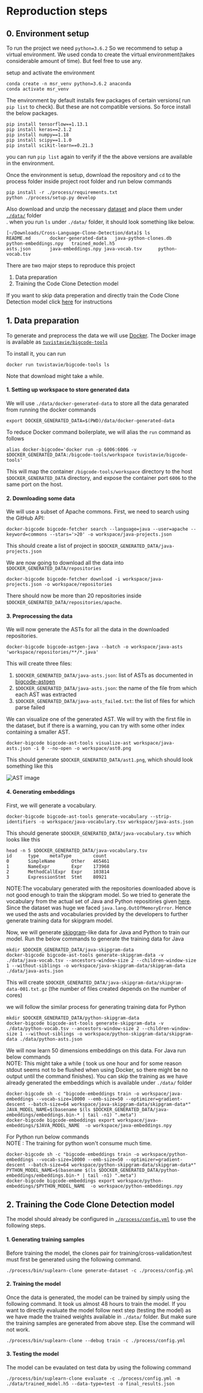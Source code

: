 # Reproduction steps

## 0. Environment setup

To run the project we need `python=3.6.2` So we recommend to setup a virtual environment.
We used conda to create the virtual environment(takes considerable amount of time).
But feel free to use any.

setup and activate the environment
```
conda create -n msr_venv python=3.6.2 anaconda
conda activate msr_venv
```
The environment by default installs few packages of certain versions( run `pip list` to check).
But these are not compatible versions. So force install the below packages.
```
pip install tensorflow==1.13.1
pip install keras==2.1.2
pip install numpy==1.18
pip install scipy==1.1.0
pip install scikit-learn==0.21.3
```
you can run `pip list` again to verify if the the above versions are available in the environment.

Once the environment is setup, download the repository and `cd` to the process folder inside project root folder and run below
commands
```
pip install -r ./process/requirements.txt
python ./process/setup.py develop
```
Also download and unzip the necessary [dataset][15] and place them under [`./data/`][14] folder<br/>.
when you run `ls` under `./data/` folder, it should look something like below.
```
[~/Downloads/Cross-Language-Clone-Detection/data]$ ls
README.md		docker-generated-data	java-python-clones.db	python-embeddings.npy	trained_model.h5
asts.json		java-embeddings.npy	java-vocab.tsv		python-vocab.tsv
```
There are two major steps to reproduce this project

1. Data preparation
2. Training the Code Clone Detection model

If you want to skip data preperation and directly train the Code Clone Detection model click [here][12] for instructions
## 1. Data preparation

To generate and preprocess the data we will use [Docker][1].
The Docker image is available as [`tuvistavie/bigcode-tools`][2]

To install it, you can run

```
docker run tuvistavie/bigcode-tools ls
```
Note that download might take a while.

#### 1. Setting up workspace to store generated data
 
 We will use `./data/docker-generated-data` to store all the data genarated from running the docker commands

```
export DOCKER_GENERATED_DATA=$(PWD)/data/docker-generated-data
```

To reduce Docker command boilerplate, we will alias the `run` command as follows

```
alias docker-bigcode='docker run -p 6006:6006 -v $DOCKER_GENERATED_DATA:/bigcode-tools/workspace tuvistavie/bigcode-tools'
```

This will map the container `/bigcode-tools/workspace` directory to the host `$DOCKER_GENERATED_DATA`
directory, and expose the container port `6006` to the same port on the host.

#### 2. Downloading some data

We will use a subset of Apache commons. First, we need to search using
the GitHub API:

```
docker-bigcode bigcode-fetcher search --language=java --user=apache --keyword=commons --stars='>20' -o workspace/java-projects.json
```

This should create a list of project in `$DOCKER_GENERATED_DATA/java-projects.json`

We are now going to download all the data into `$DOCKER_GENERATED_DATA/repositories`

```
docker-bigcode bigcode-fetcher download -i workspace/java-projects.json -o workspace/repositories
```

There should now be more than 20 repositories inside `$DOCKER_GENERATED_DATA/repositories/apache`.


#### 3. Preprocessing the data

We will now generate the ASTs for all the data in the downloaded repositories.

```
docker-bigcode bigcode-astgen-java --batch -o workspace/java-asts 'workspace/repositories/**/*.java'
```

This will create three files:

1. `$DOCKER_GENERATED_DATA/java-asts.json`: list of ASTs as documented in [bigcode-astgen](../bigcode-astgen/README.md)
2. `$DOCKER_GENERATED_DATA/java-asts.json`: the name of the file from which each AST was extracted
3. `$DOCKER_GENERATED_DATA/java-asts_failed.txt`: the list of files for which parse failed 

We can visualize one of the generated AST. We will try with the first file in the dataset,
but if there is a warning, you can try with some other index containing a smaller AST.

```
docker-bigcode bigcode-ast-tools visualize-ast workspace/java-asts.json -i 0 --no-open -o workspace/ast0.png
```

This should generate `$DOCKER_GENERATED_DATA/ast1.png`, which should look something like this

![AST image][4]

#### 4. Generating embeddings

First, we will generate a vocabulary.

```
docker-bigcode bigcode-ast-tools generate-vocabulary --strip-identifiers -o workspace/java-vocabulary.tsv workspace/java-asts.json
```

This should generate `$DOCKER_GENERATED_DATA/java-vocabulary.tsv` which looks like this

```
head -n 5 $DOCKER_GENERATED_DATA/java-vocabulary.tsv
id      type    metaType        count
0       SimpleName      Other   465461
1       NameExpr        Expr    173968
2       MethodCallExpr  Expr    103814
3       ExpressionStmt  Stmt    80921
```

NOTE:The vocabulary generated with the repositories downloaded above is not good enough to train the skipgram model.
So we tried to generate the vocabulary from the actual set of Java and Python repositiries given [here][11].
Since the dataset was huge we faced `java.lang.OutOfMemoryError`. Hence we used the asts and vocabularies provided
by the developers to further generate training data for skipgram model.

Now, we will generate [skipgram][6]-like data for Java and Python to train our model.
Run the below commands to generate the training data for Java 
```
mkdir $DOCKER_GENERATED_DATA/java-skipgram-data
docker-bigcode bigcode-ast-tools generate-skipgram-data -v ./data/java-vocab.tsv --ancestors-window-size 2 --children-window-size 1 --without-siblings -o workspace/java-skipgram-data/skipgram-data ./data/java-asts.json
```

This will create `$DOCKER_GENERATED_DATA/java-skipgram-data/skipgram-data-001.txt.gz`
(the number of files created depends on the number of cores)

we will follow the similar process for generating training data for Python
```
mkdir $DOCKER_GENERATED_DATA/python-skipgram-data
docker-bigcode bigcode-ast-tools generate-skipgram-data -v ./data/python-vocab.tsv --ancestors-window-size 2 --children-window-size 1 --without-siblings -o workspace/python-skipgram-data/skipgram-data ./data/python-asts.json
```

We will now learn 50 dimensions embeddings on this data.
For Java run below commands<br/>
NOTE: This might take a while ( took us one hour and for some reason stdout seems not to be flushed when using Docker,
so there might be no output until the command finishes). You can skip the training as we have already generated the embeddings
which is available under `./data/` folder
```
docker-bigcode sh -c "bigcode-embeddings train -o workspace/java-embeddings --vocab-size=10000 --emb-size=50 --optimizer=gradient-descent --batch-size=64 workspace/java-skipgram-data/skipgram-data*"
JAVA_MODEL_NAME=$(basename $(ls $DOCKER_GENERATED_DATA/java-embeddings/embeddings.bin-* | tail -n1) ".meta")
docker-bigcode bigcode-embeddings export workspace/java-embeddings/$JAVA_MODEL_NAME  -o workspace/java-embeddings.npy

```
For Python run below commands<br/>
NOTE : The training for python won't consume much time.
```
docker-bigcode sh -c "bigcode-embeddings train -o workspace/python-embeddings --vocab-size=10000 --emb-size=50 --optimizer=gradient-descent --batch-size=64 workspace/python-skipgram-data/skipgram-data*"
PYTHON_MODEL_NAME=$(basename $(ls $DOCKER_GENERATED_DATA/python-embeddings/embeddings.bin-* | tail -n1) ".meta")
docker-bigcode bigcode-embeddings export workspace/python-embeddings/$PYTHON_MODEL_NAME  -o workspace/python-embeddings.npy

```
## 2. Training the Code Clone Detection model

The model should already be configured in [`./process/config.yml`][13] to use the following steps.

#### 1. Generating training samples
Before training the model, the clones pair for training/cross-validation/test must first be generated using the following command.
```
./process/bin/suplearn-clone generate-dataset -c ./process/config.yml
```

#### 2. Training the model
Once the data is generated, the model can be trained by simply using the following command. It took us almost 48 hours to train the model.
If you want to directly evaluate the model follow next step (testing the model) as we have made the trained weights available in `./data/` folder. But make sure 
the training samples are generated from above step. Else the command will not work.
```
./process/bin/suplearn-clone --debug train -c ./process/config.yml
```

#### 3. Testing the model
The model can be evaulated on test data by using the following command
```
./process/bin/suplearn-clone evaluate -c ./process/config.yml -m ./data/trained_model.h5 --data-type=test -o final_results.json
```


[1]: https://docs.docker.com/engine/installation/
[2]: https://hub.docker.com/r/tuvistavie/bigcode-tools/
[3]: http://www.graphviz.org/
[4]: https://user-images.githubusercontent.com/1436271/31431330-56bc32f6-aeae-11e7-9c12-59efe34189a3.png
[5]: https://user-images.githubusercontent.com/1436271/31432039-6f640728-aeb0-11e7-9758-4454f492ca5d.png
[6]: https://www.tensorflow.org/tutorials/word2vec
[7]: https://github.com/tensorflow/tensorboard
[8]: https://user-images.githubusercontent.com/1436271/31433555-af44a02e-aeb4-11e7-86c7-79d224c3f908.png
[9]: https://user-images.githubusercontent.com/1436271/31434689-071240d8-aeb8-11e7-9c72-cc10b08a48e9.png
[10]: https://user-images.githubusercontent.com/1436271/31435872-03864c08-aebc-11e7-9ea3-be405ee8babd.png
[11]: https://daniel.perez.sh/research/2019/cross-language-clones/
[12]: https://github.com/nagaraj-bahubali/Cross-Language-Clone-Detection/blob/master/doc/README.md#2-training-the-code-clone-detection-model
[13]: https://github.com/nagaraj-bahubali/Cross-Language-Clone-Detection/blob/master/process/config.yml
[14]: https://github.com/nagaraj-bahubali/Cross-Language-Clone-Detection/tree/master/data
[15]: https://cloud.uni-koblenz-landau.de/s/D3LqfnpCcpbjGRr
